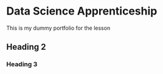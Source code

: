 # Data Science Apprenticeship
This is my dummy portfolio for the lesson

## Heading 2

### Heading 3
